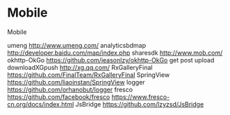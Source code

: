 # Mobile
Mobile

umeng
http://www.umeng.com/
 analyticsbdmap
http://developer.baidu.com/map/index.php
sharesdk
http://www.mob.com/
okhttp-OkGo
https://github.com/jeasonlzy/okhttp-OkGo
 get post upload downloadXGpush
http://xg.qq.com/
RxGalleryFinal
https://github.com/FinalTeam/RxGalleryFinal
SpringView
https://github.com/liaoinstan/SpringView
logger
https://github.com/orhanobut/logger
fresco
https://github.com/facebook/fresco
https://www.fresco-cn.org/docs/index.html
JsBridge
https://github.com/lzyzsd/JsBridge

